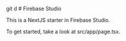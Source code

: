 git d # Firebase Studio

This is a NextJS starter in Firebase Studio.

To get started, take a look at src/app/page.tsx.
